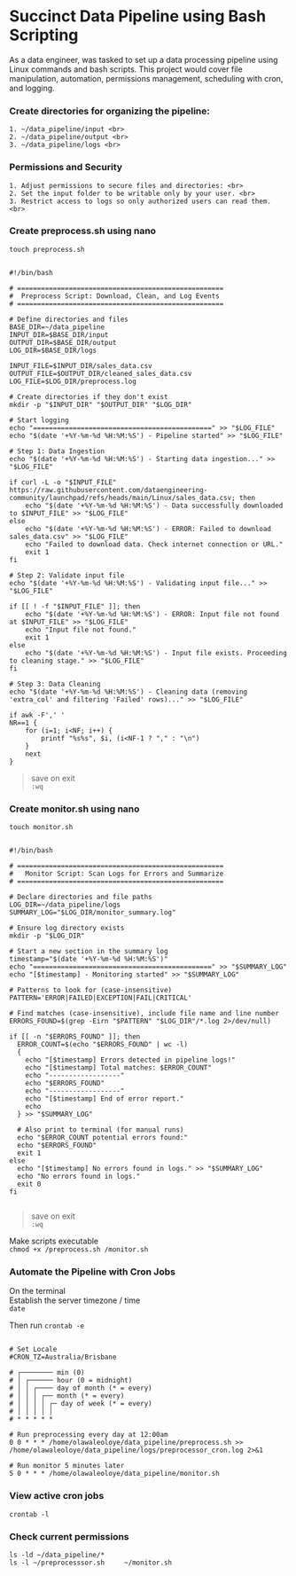 # Succinct Data Pipeline using Bash Scripting

As a data engineer, was tasked to set up a data processing pipeline using Linux commands and bash scripts. This project would cover file manipulation, automation, permissions management, scheduling with cron, and logging.

### Create directories for organizing the pipeline:<br>
    1. ~/data_pipeline/input <br>
    2. ~/data_pipeline/output <br>
    3. ~/data_pipeline/logs <br>

### Permissions and Security <br>
    1. Adjust permissions to secure files and directories: <br>
    2. Set the input folder to be writable only by your user. <br>
    3. Restrict access to logs so only authorized users can read them. <br>

### Create preprocess.sh using nano <br>
`touch preprocess.sh`

```

#!/bin/bash

# ====================================================
#  Preprocess Script: Download, Clean, and Log Events
# ====================================================

# Define directories and files
BASE_DIR=~/data_pipeline
INPUT_DIR=$BASE_DIR/input
OUTPUT_DIR=$BASE_DIR/output
LOG_DIR=$BASE_DIR/logs

INPUT_FILE=$INPUT_DIR/sales_data.csv
OUTPUT_FILE=$OUTPUT_DIR/cleaned_sales_data.csv
LOG_FILE=$LOG_DIR/preprocess.log

# Create directories if they don't exist
mkdir -p "$INPUT_DIR" "$OUTPUT_DIR" "$LOG_DIR"

# Start logging
echo "=============================================" >> "$LOG_FILE"
echo "$(date '+%Y-%m-%d %H:%M:%S') - Pipeline started" >> "$LOG_FILE"

# Step 1: Data Ingestion
echo "$(date '+%Y-%m-%d %H:%M:%S') - Starting data ingestion..." >> "$LOG_FILE"

if curl -L -o "$INPUT_FILE" https://raw.githubusercontent.com/dataengineering-community/launchpad/refs/heads/main/Linux/sales_data.csv; then
    echo "$(date '+%Y-%m-%d %H:%M:%S') - Data successfully downloaded to $INPUT_FILE" >> "$LOG_FILE"
else
    echo "$(date '+%Y-%m-%d %H:%M:%S') - ERROR: Failed to download sales_data.csv" >> "$LOG_FILE"
    echo "Failed to download data. Check internet connection or URL."
    exit 1
fi

# Step 2: Validate input file
echo "$(date '+%Y-%m-%d %H:%M:%S') - Validating input file..." >> "$LOG_FILE"

if [[ ! -f "$INPUT_FILE" ]]; then
    echo "$(date '+%Y-%m-%d %H:%M:%S') - ERROR: Input file not found at $INPUT_FILE" >> "$LOG_FILE"
    echo "Input file not found."
    exit 1
else
    echo "$(date '+%Y-%m-%d %H:%M:%S') - Input file exists. Proceeding to cleaning stage." >> "$LOG_FILE"
fi

# Step 3: Data Cleaning
echo "$(date '+%Y-%m-%d %H:%M:%S') - Cleaning data (removing 'extra_col' and filtering 'Failed' rows)..." >> "$LOG_FILE"

if awk -F',' '
NR==1 {
    for (i=1; i<NF; i++) {
        printf "%s%s", $i, (i<NF-1 ? "," : "\n")
    }
    next
}

```
> save on exit <br>
`:wq`


### Create monitor.sh using nano <br>
`touch monitor.sh`

```

#!/bin/bash

# ====================================================
#   Monitor Script: Scan Logs for Errors and Summarize
# ====================================================

# Declare directories and file paths
LOG_DIR=~/data_pipeline/logs
SUMMARY_LOG="$LOG_DIR/monitor_summary.log"

# Ensure log directory exists
mkdir -p "$LOG_DIR"

# Start a new section in the summary log
timestamp="$(date '+%Y-%m-%d %H:%M:%S')"
echo "=============================================" >> "$SUMMARY_LOG"
echo "[$timestamp] - Monitoring started" >> "$SUMMARY_LOG"

# Patterns to look for (case-insensitive)
PATTERN='ERROR|FAILED|EXCEPTION|FAIL|CRITICAL'

# Find matches (case-insensitive), include file name and line number
ERRORS_FOUND=$(grep -Eirn "$PATTERN" "$LOG_DIR"/*.log 2>/dev/null)

if [[ -n "$ERRORS_FOUND" ]]; then
  ERROR_COUNT=$(echo "$ERRORS_FOUND" | wc -l)
  {
    echo "[$timestamp] Errors detected in pipeline logs!"
    echo "[$timestamp] Total matches: $ERROR_COUNT"
    echo "------------------"
    echo "$ERRORS_FOUND"
    echo "------------------"
    echo "[$timestamp] End of error report."
    echo
  } >> "$SUMMARY_LOG"

  # Also print to terminal (for manual runs)
  echo "$ERROR_COUNT potential errors found:"
  echo "$ERRORS_FOUND"
  exit 1
else
  echo "[$timestamp] No errors found in logs." >> "$SUMMARY_LOG"
  echo "No errors found in logs."
  exit 0
fi


```
> save on exit <br>
`:wq`

Make scripts executable <br>
`chmod +x /preprocess.sh /monitor.sh`

### Automate the Pipeline with Cron Jobs
On the terminal <br>
Establish the server timezone / time <br>
`date`

Then  run `crontab -e`

```

# Set Locale
#CRON_TZ=Australia/Brisbane

# ┌──────── min (0)
# │ ┌────── hour (0 = midnight)
# │ │ ┌──── day of month (* = every)
# │ │ │ ┌── month (* = every)
# │ │ │ │ ┌─ day of week (* = every)
# │ │ │ │ │
# * * * * *

# Run preprocessing every day at 12:00am
0 0 * * * /home/olawaleoloye/data_pipeline/preprocess.sh >> /home/olawaleoloye/data_pipeline/logs/preprocessor_cron.log 2>&1

# Run monitor 5 minutes later
5 0 * * * /home/olawaleoloye/data_pipeline/monitor.sh

```

### View active cron jobs <br>
`crontab -l`

### Check current permissions <br>
`ls -ld ~/data_pipeline/*` <br>
`ls -l ~/preprocesssor.sh     ~/monitor.sh`









